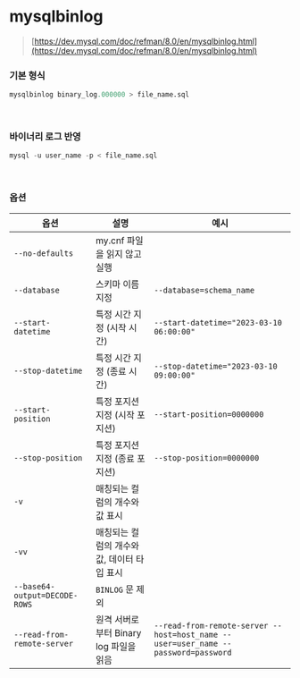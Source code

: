 mysqlbinlog
===
>[https://dev.mysql.com/doc/refman/8.0/en/mysqlbinlog.html](https://dev.mysql.com/doc/refman/8.0/en/mysqlbinlog.html)

### 기본 형식
```sql
mysqlbinlog binary_log.000000 > file_name.sql
```

<br>

### 바이너리 로그 반영
```sql
mysql -u user_name -p < file_name.sql
```

<br>

### 옵션
|옵션|설명|예시|
|-|-|-|
|`--no-defaults`|my.cnf 파일을 읽지 않고 실행||
|`--database`|스키마 이름 지정|`--database=schema_name`|
|`--start-datetime`|특정 시간 지정 (시작 시간)|`--start-datetime="2023-03-10 06:00:00"`|
|`--stop-datetime`|특정 시간 지정 (종료 시간)|`--stop-datetime="2023-03-10 09:00:00"`|
|`--start-position`|특정 포지션 지정 (시작 포지션)|`--start-position=0000000`|
|`--stop-position`|특정 포지션 지정 (종료 포지션)|`--stop-position=0000000`|
|`-v`|매칭되는 컬럼의 개수와 값 표시||
|`-vv`|매칭되는 컬럼의 개수와 값, 데이터 타입 표시||
|`--base64-output=DECODE-ROWS`|`BINLOG` 문 제외||
|`--read-from-remote-server`|원격 서버로부터 Binary log 파일을 읽음|`--read-from-remote-server --host=host_name --user=user_name --password=password`|

<br>

